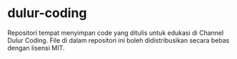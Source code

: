 # dulur-coding
Repositori tempat menyimpan code yang ditulis untuk edukasi di Channel Dulur Coding.
File di dalam repositori ini boleh didistribusikan secara bebas dengan lisensi MIT.
